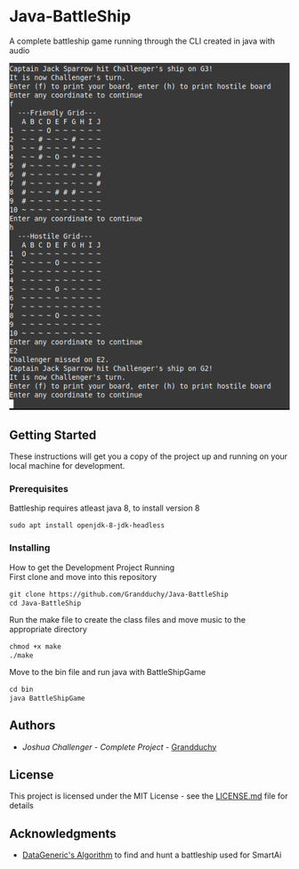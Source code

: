 # Java-BattleShip

A complete battleship game running through the CLI created in java with audio

<p align=>
  <img src="demo.png">
</p>

## Getting Started

These instructions will get you a copy of the project up and running on your local machine for development.

### Prerequisites

Battleship requires atleast java 8, to install version 8

```
sudo apt install openjdk-8-jdk-headless 
```

### Installing

How to get the Development Project Running <br>
First clone and move into this repository
```
git clone https://github.com/Grandduchy/Java-BattleShip
cd Java-BattleShip
```
Run the make file to create the class files and move music to the appropriate directory
```
chmod +x make
./make
```
Move to the bin file and run java with BattleShipGame

```
cd bin
java BattleShipGame
```

## Authors

* *Joshua Challenger* - *Complete Project* - [Grandduchy](https://github.com/Grandduchy)

## License

This project is licensed under the MIT License - see the [LICENSE.md](LICENSE.md) file for details

## Acknowledgments

* [DataGeneric's Algorithm](http://www.datagenetics.com/blog/december32011) to find and hunt a battleship used for SmartAi
